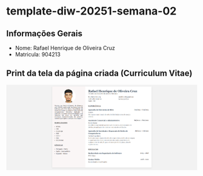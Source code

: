 # template-diw-20251-semana-02

## Informações Gerais
- Nome: Rafael Henrique de Oliveira Cruz
- Matricula: 904213

## Print da tela da página criada (Curriculum Vitae)

![Print da página](public/images/print.png)
